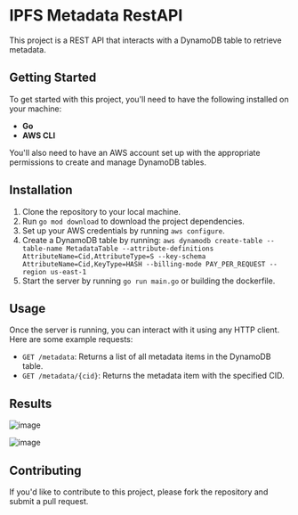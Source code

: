 # IPFS Metadata RestAPI

This project is a REST API that interacts with a DynamoDB table to retrieve metadata.

## Getting Started

To get started with this project, you'll need to have the following installed on your machine:

- **Go**
- **AWS CLI**

You'll also need to have an AWS account set up with the appropriate permissions to create and manage DynamoDB tables.

## Installation

1. Clone the repository to your local machine.
2. Run `go mod download` to download the project dependencies.
3. Set up your AWS credentials by running `aws configure`.
4. Create a DynamoDB table by running:
   `aws dynamodb create-table --table-name MetadataTable --attribute-definitions AttributeName=Cid,AttributeType=S --key-schema AttributeName=Cid,KeyType=HASH --billing-mode PAY_PER_REQUEST --region us-east-1`
5. Start the server by running `go run main.go` or building the dockerfile.

## Usage

Once the server is running, you can interact with it using any HTTP client. Here are some example requests:

- `GET /metadata`: Returns a list of all metadata items in the DynamoDB table.
- `GET /metadata/{cid}`: Returns the metadata item with the specified CID.


## Results
![image](https://github.com/QuincyForbes/GoIPFRest/assets/74159902/1886335e-bb93-410e-83d9-aa4f9989209a)

![image](https://github.com/QuincyForbes/GoIPFRest/assets/74159902/061693d6-2dd8-4895-a707-995f5ffdce9c)
## Contributing

If you'd like to contribute to this project, please fork the repository and submit a pull request.

